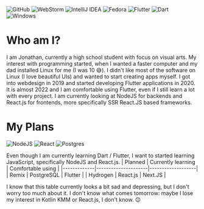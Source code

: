 ![GitHub](https://img.shields.io/badge/github-%23121011.svg?style=for-the-badge&logo=github&logoColor=white)
![WebStorm](https://img.shields.io/badge/webstorm-143?style=for-the-badge&logo=webstorm&logoColor=white&color=black)
![IntelliJ IDEA](https://img.shields.io/badge/IntelliJIDEA-000000.svg?style=for-the-badge&logo=intellij-idea&logoColor=white)
![Fedora](https://img.shields.io/badge/Fedora-294172?style=for-the-badge&logo=fedora&logoColor=white)
![Flutter](https://img.shields.io/badge/Flutter-%2302569B.svg?style=for-the-badge&logo=Flutter&logoColor=white)
![Dart](https://img.shields.io/badge/dart-%230175C2.svg?style=for-the-badge&logo=dart&logoColor=white)
![Windows](https://img.shields.io/badge/Windows-0078D6?style=for-the-badge&logo=windows&logoColor=white)

# Who am I?
I am Jonathan, currently a high school student with focus on visual arts. My interest with programming started, when I wanted a faster computer and my dad installed Linux for me (I was 10 😅). I didn't like most of the software on Linux (I love beautiful UIs) and wanted to start creating apps myself. I got into webdesign in 2019 and started developing Flutter applications in 2020. It is almost 2022 and I am comfortable using Flutter, even if I still learn a lot with every project. I am currently looking at NodeJS for backends and React.js for frontends, more specifically SSR React.JS based frameworks. 

# My Plans
![NodeJS](https://img.shields.io/badge/node.js-6DA55F?style=for-the-badge&logo=node.js&logoColor=white)
![React](https://img.shields.io/badge/react-%2320232a.svg?style=for-the-badge&logo=react&logoColor=%2361DAFB)
![Postgres](https://img.shields.io/badge/postgres-%23316192.svg?style=for-the-badge&logo=postgresql&logoColor=white)

Even though I am currently learning Dart / Flutter, I want to started learning JavaScript, specifically NodeJS and React.js.
| Planned     | Currently learning  | Comfortable using |
|-------------|---------------------|-------------------|
| Remix       | PostgreSQL          | Flutter           |
| Hydrogen    | React.js            | Next.JS           |

I know that this table currently looks a bit sad and depressing, but I don't worry too much about it. I don't know what comes tomorrow: maybe I lose my interest in Kotlin KMM or React.js, I don't know. 😉

<!---
Jouhney/Jouhney is a ✨ special ✨ repository because its `README.md` (this file) appears on your GitHub profile.
You can click the Preview link to take a look at your changes.
--->
